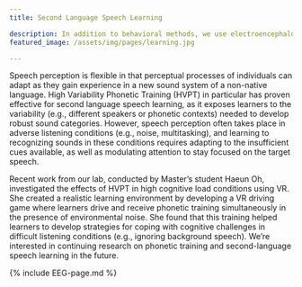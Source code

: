 ```yaml
---
title: Second Language Speech Learning

description: In addition to behavioral methods, we use electroencephalography (EEG) to explore various issues in speech processing. We measure both Event-Related Potential responses (ERPs) and neural oscillations with state-of-the-art analysis techniques (e.g., temporal response function), which allow us to examine perceptual and cognitive processes that unfold in real-time at multiple levels (auditory, phonetic, lexical, and semantic). Currently, we are investigating auditory and lexical processing when listening to fast vs. slow speech, how listeners use linguistic information (e.g., semantic context) and cognitive effort to recognize words during and after sentence presentation, and how these processes differ depending on individuals (e.g., differences in cognitive skills and age)
featured_image: /assets/img/pages/learning.jpg

---
```



Speech perception is flexible in that perceptual processes of individuals can adapt as they gain experience in a new sound system of a non-native language. High Variability Phonetic Training (HVPT) in particular has proven effective for second language speech learning, as it exposes learners to the variability (e.g., different speakers or phonetic contexts) needed to develop robust sound categories. However, speech perception often takes place in adverse listening conditions (e.g., noise, multitasking), and learning to recognizing sounds in these conditions requires adapting to the insufficient cues available, as well as modulating attention to stay focused on the target speech.

Recent work from our lab, conducted by Master’s student Haeun Oh, investigated the effects of HVPT in high cognitive load conditions using VR. She created a realistic learning environment by developing a VR driving game where learners drive and receive phonetic training simultaneously in the presence of environmental noise. She found that this training helped learners to develop strategies for coping with cognitive challenges in difficult listening conditions (e.g., ignoring background speech). We’re interested in continuing research on phonetic training and second-language speech learning in the future.


{% include EEG-page.md %}